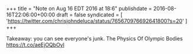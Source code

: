 +++
title = "Note on Aug 16 EDT 2016 at 18:6"
publishdate = 2016-08-16T22:06:00+00:00
draft = false
syndicated = [ 'https://twitter.com/chrisjohndeluca/status/765670976692641800?s=20' ]
+++

Takeaway: you can see everyone's junk. The Physics Of Olympic Bodies https://t.co/aeEjOQbOyl
